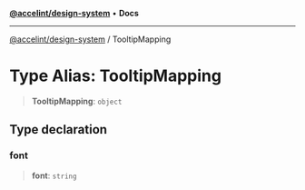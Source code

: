 [**@accelint/design-system**](../README.md) • **Docs**

***

[@accelint/design-system](../README.md) / TooltipMapping

# Type Alias: TooltipMapping

> **TooltipMapping**: `object`

## Type declaration

### font

> **font**: `string`
